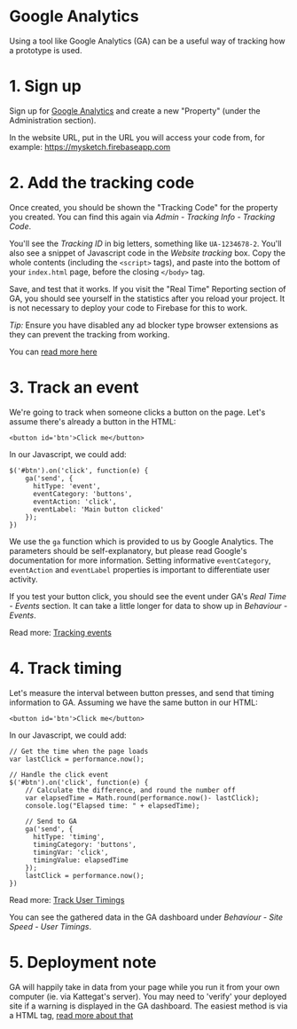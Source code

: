 # Google Analytics

Using a tool like Google Analytics (GA) can be a useful way of tracking how a prototype is used.


# 1. Sign up

Sign up for [Google Analytics](https://analytics.google.com/) and create a new "Property" (under the Administration section).

In the website URL, put in the URL you will access your code from, for example: https://mysketch.firebaseapp.com

# 2. Add the tracking code

Once created, you should be shown the "Tracking Code" for the property you created. You can find this again via _Admin - Tracking Info - Tracking Code_.

You'll see the _Tracking ID_ in big letters, something like `UA-1234678-2`. You'll also see a snippet of Javascript code in the _Website tracking_ box. Copy the whole contents (including the `<script>` tags), and paste into the bottom of your `index.html` page, before the closing `</body>` tag.

Save, and test that it works. If you visit the "Real Time" Reporting section of GA, you should see yourself in the statistics after you reload your project. It is not necessary to deploy your code to Firebase for this to work.

_Tip:_ Ensure you have disabled any ad blocker type browser extensions as they can prevent the tracking from working.

You can [read more here](https://developers.google.com/analytics/devguides/collection/analyticsjs/)

# 3. Track an event

We're going to track when someone clicks a button on the page. Let's assume there's already a button in the HTML:

`<button id='btn'>Click me</button>`

In our Javascript, we could add:

```
$('#btn').on('click', function(e) {
    ga('send', {
      hitType: 'event',
      eventCategory: 'buttons',
      eventAction: 'click',
      eventLabel: 'Main button clicked'
    });
})
```

We use the `ga` function which is provided to us by Google Analytics. The parameters should be self-explanatory, but please read Google's documentation for more information. Setting informative `eventCategory`, `eventAction` and `eventLabel` properties is important to differentiate user activity.

If you test your button click, you should see the event under GA's _Real Time - Events_ section. It can take a little longer for data to show up in _Behaviour - Events_.

Read more: [Tracking events](https://developers.google.com/analytics/devguides/collection/analyticsjs/events)

# 4. Track timing

Let's measure the interval between button presses, and send that timing information to GA. Assuming we have the same button in our HTML:

`<button id='btn'>Click me</button>`

In our Javascript, we could add:

```
// Get the time when the page loads
var lastClick = performance.now();

// Handle the click event
$('#btn').on('click', function(e) {
    // Calculate the difference, and round the number off
    var elapsedTime = Math.round(performance.now()- lastClick);
    console.log("Elapsed time: " + elapsedTime);

    // Send to GA
    ga('send', {
      hitType: 'timing',
      timingCategory: 'buttons',
      timingVar: 'click',
      timingValue: elapsedTime
    });
    lastClick = performance.now();
})
```

Read more: [Track User Timings](https://developers.google.com/analytics/devguides/collection/analyticsjs/user-timings)

You can see the gathered data in the GA dashboard under _Behaviour - Site Speed - User Timings_.

# 5. Deployment note

GA will happily take in data from your page while you run it from your own computer (ie. via Kattegat's server). You may need to 'verify' your deployed site if a warning is displayed in the GA dashboard. The easiest method is via a HTML tag, [read more about that](https://support.google.com/webmasters/answer/35179?hl=en)



